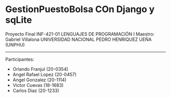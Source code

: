 # GestionPuestoBolsa COn Django y sqLite
Proyecto Final INF-421-01 LENGUAJES DE PROGRAMACIÓN I
Maestro: Gabriel Villalona
UNIVERSIDAD NACIONAL PEDRO HENRIQUEZ UEÑA (UNPHU)

--------------------------------------------------------------------------------------------------------------------------------------------------------------------------

Participantes:

- Orlando Franjul (20-0354)
- Angel Rafael Lopez (20-0457)
- Angel Gonzalez (20-1114)
- Victor Cuevas (18-1683)
- Carlos Diaz (20-1233)
